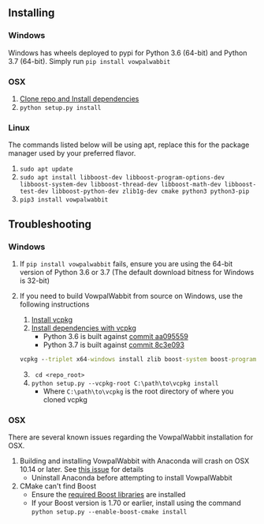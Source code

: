 ## Installing
### Windows
Windows has wheels deployed to pypi for Python 3.6 (64-bit) and Python 3.7 (64-bit).
Simply run `pip install vowpalwabbit`

### OSX
1. [Clone repo and Install dependencies](https://github.com/VowpalWabbit/vowpal_wabbit/wiki/Dependencies#macos)
2. `python setup.py install`

### Linux
The commands listed below will be using apt, replace this for the package manager used by your preferred flavor.
1. `sudo apt update`
2. `sudo apt install libboost-dev libboost-program-options-dev libboost-system-dev libboost-thread-dev libboost-math-dev libboost-test-dev libboost-python-dev zlib1g-dev cmake python3 python3-pip`
3. `pip3 install vowpalwabbit`

## Troubleshooting
### Windows
1. If `pip install vowpalwabbit` fails, ensure you are using the 64-bit version of Python 3.6 or 3.7 (The default download bitness for Windows is 32-bit)

2. If you need to build VowpalWabbit from source on Windows, use the following instructions
    1. [Install vcpkg ](https://github.com/Microsoft/vcpkg)
    2. [Install dependencies with vcpkg](https://github.com/VowpalWabbit/vowpal_wabbit/wiki/Dependencies#experimental-cmake-build-system-on-windows)
        - Python 3.6 is built against [commit aa095559](https://github.com/microsoft/vcpkg/tree/aa095559917a495b160986e9ad50556431509ace)
        - Python 3.7 is built against [commit 8c3e093](https://github.com/microsoft/vcpkg/tree/8c3e093d0509fb0c7cc325692834fc1583a05390)
    ```bat
    vcpkg --triplet x64-windows install zlib boost-system boost-program-options boost-test boost-align boost-foreach boost-python boost-math boost-thread python3
    ```
   3. ` cd <repo_root>`
   4. `python setup.py --vcpkg-root C:\path\to\vcpkg install`
        - Where `C:\path\to\vcpkg` is the root directory of where you cloned vcpkg

### OSX
There are several known issues regarding the VowpalWabbit installation for OSX.
1. Building and installing VowpalWabbit with Anaconda will crash on OSX 10.14 or later. See [this issue](https://github.com/VowpalWabbit/vowpal_wabbit/issues/2100) for details
    - Uninstall Anaconda before attempting to install VowpalWabbit
2. CMake can't find Boost
    - Ensure the [required Boost libraries](https://github.com/VowpalWabbit/vowpal_wabbit/wiki/Dependencies#macos) are installed
    - If your Boost version is 1.70 or earlier, install using the command `python setup.py --enable-boost-cmake install`